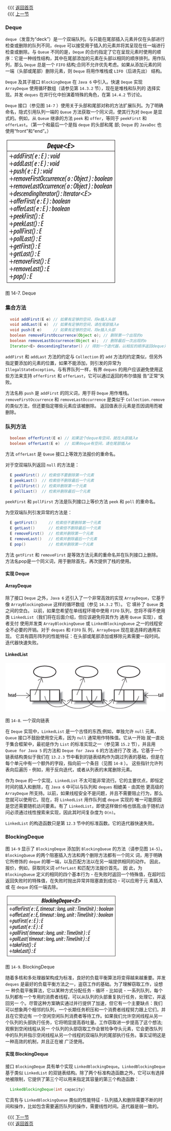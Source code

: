 《《《 [返回首页](../README.md)       <br/>
《《《 [上一节](03_BlockingQueue.md)

### Deque

`deque`（发音为“deck”）是一个双端队列。与只能在尾部插入元素并仅在头部进行检查或删除的队列不同，`deque` 可以接受用于插入的元素并将其呈现在任一端进行
检查或删除。与 `Queue` 不同的是，`Deque` 的合约指定了它在呈现元素时使用的顺序：它是一种线性结构，其中在尾部添加的元素在头部以相同的顺序排列。用作队
列，那么 `Deque` 总是一个 `FIFO` 结构;合同不允许优先考虑。如果从添加元素的同一端（头部或尾部）删除元素，则 `Deque` 将用作堆栈或 `LIFO`（后进先出）
结构。

`Deque` 及其子接口 `BlockingDeque` 在 `Java 6` 中引入。快速 `Deque` 实现 `ArrayDeque` 使用循环数组（请参见第 `14.3.2` 节），现在是堆栈和队列的
选择实现。并发 `deques` 在并行化中扮演着特殊的角色，在第 `14.4.2` 节讨论。

`Deque` 接口（参见图 `14-7` ）使用关于头部和尾部对称的方法扩展队列。为了明确命名，隐式引用队列一端的 `Queue` 方法获取一个同义词，使其行为对 
`Deque` 是显式的。例如，从 `Queue` 继承的方法 `peek` 和 `offer`，等同于 `peekFirst` 和 `offerLast`。（第一个和最后一个是指 `deque` 的头部和尾
部; `Deque` 的 `JavaDoc` 也使用“front”和“end”。）


![](14_7.png)

图 14-7. Deque

### 集合方法

```java
  void addFirst(E e) // 如果有足够的空间，将e插入头部
  void addLast(E e)  // 如果有足够的空间，请在尾部插入e
  void push(E e)     // 如果有足够的空间，将e插入头部
  boolean removeFirstOccurrence(Object o); // 删除第一个出现的o
  boolean removeLastOccurrence(Object o);  // 删除最后一次出现的o
  Iterator<E> descendingIterator() // 得到一个迭代器，以相反的顺序返回deque元素
```

`addFirst` 和 `addLast` 方法的约定与 `Collection` 的 `add` 方法的约定类似，但另外指定要添加的元素的位置，如果不能添加，则引发的异常为 
`IllegalStateException`。与有界队列一样，有界 `deques` 的用户应该避免使用这些方法来支持 `offerFirst` 和 `offerLast`，它可以通过返回的布尔值报
告“正常”失败。

方法名称 `push` 是 `addFirst` 的同义词，用于将 `Deque` 用作堆栈。 `removeFirstOccurrence` 和 `removeLastOccurrence` 是类似于 
`Collection.remove` 的类似方法，但还要指定哪些元素应该被删除。 返回值表示元素是否因调用而被删除。

### 队列方法

```java
  boolean offerFirst(E e) // 如果这个deque有空间，就在头部插入e
  boolean offerLast(E e)  // 如果deque有空间，请在尾部插入e
```

方法 `offerLast` 是 `Queue` 接口上等效方法报价的重命名。

对于空双端队列返回 `null` 的方法是：

```java
  E peekFirst() // 检索但不要删除第一个元素
  E peekLast()  // 检索但不删除最后一个元素
  E pollFirst() // 检索并删除第一个元素
  E pollLast()  // 检索并删除最后一个元素
```

`peekFirst` 和 `pollFirst` 方法是队列接口上等价方法 `peek` 和 `poll` 的重命名。

为空双端队列引发异常的方法是：

```java
  E getFirst()     // 检索但不要删除第一个元素
  E getLast()      // 检索但不删除最后一个元素
  E removeFirst()  // 检索并删除第一个元素
  E removeLast()   // 检索并删除最后一个元素
  E pop()          // 检索并删除第一个元素
```

方法 `getFirst` 和 `removeFirst` 是等效方法元素的重命名并在队列接口上删除。 方法名pop是一个同义词，用于删除首先，再次提供了栈的使用。

#### 实现 Deque

#### ArrayDeque

除了接口 `Deque` 之外，`Java 6` 还引入了一个非常高效的实现 `ArrayDeque`，它基于像 `ArrayBlockingQueue` 这样的循环数组（参见 `14.3.2` 节）。 它
填补了 `Queue` 类之间的空白。 以前，如果您希望在单线程环境中使用 `FIFO` 队列，您将不得不使用类 `LinkedList`（我们将在后面介绍，但应该避免将其作为
通用 `Queue` 实现），或者支付 使用并发类 `ArrayBlockingQueue` 或 `LinkedBlockingQueue` 之一的线程安全不必要的开销。对于 `deques` 和 `FIFO` 队
列，`ArrayDeque` 现在是选择的通用实现。 它具有圆形阵列的性能特征：在头部或尾部添加或移除元素需要一段时间。 迭代器快速失败。

#### LinkedList

![](14_8.png)

图 `14-8`. 一个双向链表

在 `Deque` 实现中，`LinkedList` 是一个古怪的东西;例如，单独允许 `null` 元素，`Queue` 接口不鼓励使用空元素，因为 `null` 通常用作特殊值。它从一开始
就一直处于集合框架中，最初是作为 `List` 的标准实现之一（参见第 `15.2` 节），并且用 `Queue for Java 5` 的方法和 `Deque for Java 6` 的方法进行了改
进。它基于一个链表结构类似于我们在 `13.2.3` 节中看到的链表结构作为跳过列表的基础，但是在每个单元中有一个额外的字段，指向前一个条目（见图 `14-8` ）。
这些指针允许列表向后遍历 - 例如，用于反向迭代，或者从列表的末尾删除元素。

作为 `Deque` 的一个实现，`LinkedList` 不太可能非常流行。它的主要优点，即恒定时间的插入和删除，在 `Java 6` 中可以与队列和 `deques` 相媲美 - 由其他
更高级的 `ArrayDeque` 所支持。以前，如果线程安全不是问题，并且不需要阻止行为，那么您就可以使用它。现在，将 `LinkedList` 用作队列或 `deque` 实现的
唯一可能原因是您还需要随机访问要素。有了 `LinkedList`，即使这样做价格也很高;由于随机访问必须通过线性搜索来实现，因此其时间复杂度为 `O(n)`。

`LinkedList` 的构造函数只是第 `12.3` 节中的标准函数。它的迭代器快速失败。

### BlockingDeque

图 `14-9` 显示了 `BlockingDeque` 添加到 `BlockingQueue` 的方法（请参见图 `14-5`）。`BlockingQueue` 的两个阻塞插入方法和两个删除方法都有一个同义
词，用于明确它所修饰的 `deque` 的哪一端，以及匹配方法以在另一端提供相同的动作。 因此，报价，例如，获取同义词 `offerLast` 和匹配方法报价首先。 因
此，为 `BlockingQueue` 定义的相同的四个基本行为 - 在失败时返回一个特殊值，在超时后返回失败时的特殊值，在失败时抛出异常并阻塞直到成功 - 可以应用于元
素插入或 在 `deque` 的任一端去除。

![](14_9.png)

图 `14-9`. BlockingDeque

随着多核和多处理器架构成为标准，良好的负载平衡算法将变得越来越重要。并发 `deques` 是最好的负载平衡方法之一，盗窃工作的基础。为了理解窃取工作，设想一
种负载平衡算法，它以某种方式分配任务 - 循环 - 比如说 - 一系列队列，每个队列都有一个专用的消费者线程，可以从队列的头部重复执行任务，处理它，并返回另一
个。尽管这种方案确实通过并行提供了加速，但它有一个主要缺点：我们可以想象两个相邻的队列，一个长期任务积压和一个消费者线程努力跟上它们，并且在它旁边有
一个空闲空闲队列消费者等待工作。如果我们允许空闲线程从另一个队列的头部执行任务，它将明显提高吞吐量。工作窃取进一步提高了这个想法;观察到空闲线程从另一
个队列的头部窃取工作会冒险争夺头元素，它会更改队列中的队列并指示空闲线程从另一个线程的双端队列的尾部执行任务。事实证明这是一种高效的机制，并且正在被
广泛使用。

#### 实现 BlockingDeque

接口 `BlockingDeque` 具有单个实现 `LinkedBlockingDeque`。`LinkedBlockingDeque` 基于类似 `LinkedList` 的双链表结构。除了两个标准构造函数之外，它可以有选择地被限制，它提供了第三个可以用来指定其容量的第三个构造函数：

```java
  LinkedBlockingDeque(int capacity)
```

它具有与 `LinkedBlockingQueue` 类似的性能特征 - 队列插入和删除需要不断的时间和操作，比如包含需要遍历队列的操作，需要线性时间。迭代器是弱一致的。

《《《 [下一节](05_Comparing_Queue_Implementations.md)      <br/>
《《《 [返回首页](../README.md)

